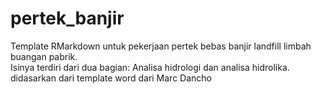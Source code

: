 # pertek_banjir
Template RMarkdown untuk pekerjaan pertek bebas banjir landfill limbah buangan pabrik.  
Isinya terdiri dari dua bagian: Analisa hidrologi dan analisa hidrolika.
didasarkan dari template word dari Marc Dancho
